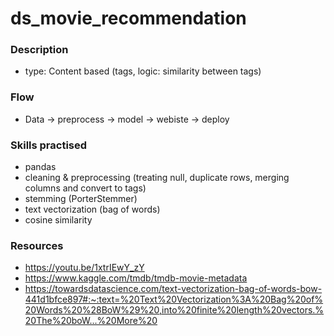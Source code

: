 # ds_movie_recommendation
### Description
-   type: Content based (tags, logic: similarity between tags)
### Flow
-   Data -> preprocess -> model -> webiste -> deploy

### Skills practised
-   pandas
-   cleaning & preprocessing (treating null, duplicate rows, merging columns and convert to tags)
-   stemming (PorterStemmer)
-   text vectorization (bag of words)
-   cosine similarity

### Resources
-   https://youtu.be/1xtrIEwY_zY
-   https://www.kaggle.com/tmdb/tmdb-movie-metadata
-   https://towardsdatascience.com/text-vectorization-bag-of-words-bow-441d1bfce897#:~:text=%20Text%20Vectorization%3A%20Bag%20of%20Words%20%28BoW%29%20,into%20finite%20length%20vectors.%20The%20boW...%20More%20
